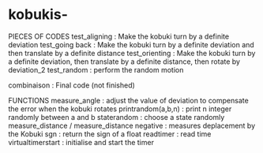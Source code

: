 # kobukis-

PIECES OF CODES
test_aligning : Make the kobuki turn by a definite deviation 
test_going back : Make the kobuki turn by a definite deviation and then translate by a definite distance
test_orienting : Make the kobuki turn by a definite deviation, then translate by a definite distance, then rotate by deviation_2 
test_random : perform the random motion 

combinaison : Final code (not finished)


FUNCTIONS 
measure_angle : adjust the value of deviation to compensate the error when the kobuki rotates 
printrandom(a,b,n) : print n integer randomly between a and b 
staterandom : choose a state randomly 
measure_distance / measure_distance negative : measures deplacement by the Kobuki 
sgn : return the sign of a float 
readtimer : read time 
virtualtimerstart : initialise and start the timer 


